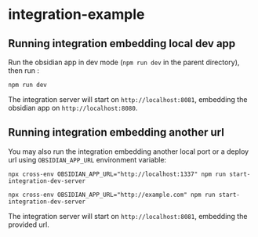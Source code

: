 integration-example
====


## Running integration embedding local dev app

Run the obsidian app in dev mode (`npm run dev` in the parent directory), then
run :

```shell
npm run dev
```

The integration server will start on `http://localhost:8081`, embedding
the obsidian app on `http://localhost:8080`.


## Running integration embedding another url

You may also run the integration embedding another local port or a deploy url
using `OBSIDIAN_APP_URL` environment variable:

```shell
npx cross-env OBSIDIAN_APP_URL="http://localhost:1337" npm run start-integration-dev-server
```

```shell
npx cross-env OBSIDIAN_APP_URL="http://example.com" npm run start-integration-dev-server
```

The integration server will start on `http://localhost:8081`, embedding
the provided url.

